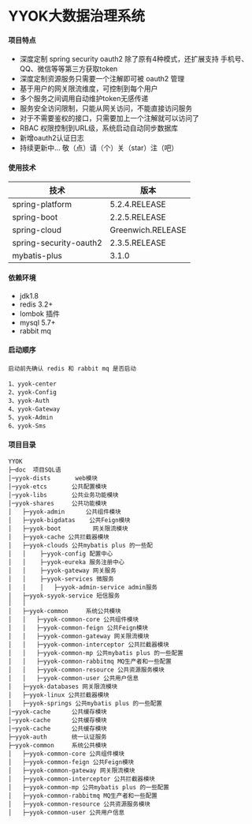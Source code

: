 # YYOK大数据治理系统

#### 项目特点

- 深度定制 spring security oauth2 除了原有4种模式，还扩展支持 手机号、QQ、微信等等第三方获取token
- 深度定制资源服务只需要一个注解即可被 oauth2 管理
- 基于用户的网关限流维度，可控制到每个用户
- 多个服务之间调用自动维护token无感传递
- 服务安全访问限制，只能从网关访问，不能直接访问服务 
- 对于不需要鉴权的接口，只需要加上一个注解就可以访问了
- RBAC 权限控制到URL级，系统启动自动同步数据库
- 新增oauth2认证日志
- 持续更新中...	敬（点）请（个）关（star）注（吧）

#### 使用技术

|  技术   |   版本   |
| ---- | ---- |
|   spring-platform   |   5.2.4.RELEASE   |
|   spring-boot   |   2.2.5.RELEASE   |
|   spring-cloud   |   Greenwich.RELEASE   |
|   spring-security-oauth2   |   2.3.5.RELEASE   |
|   mybatis-plus   |   3.1.0   |


#### 依赖环境

- jdk1.8
- redis 3.2+
- lombok 插件
- mysql 5.7+
- rabbit mq

####  启动顺序

    启动前先确认 redis 和 rabbit mq 是否启动
    
    1、yyok-center
    2、yyok-Config
    3、yyok-Auth
    4、yyok-Gateway
    5、yyok-Admin
    6、yyok-Sms

#### 项目目录
```
YYOK
├─doc  项目SQL语
│─yyok-dists       web模块
│─yyok-etcs       公共配置模块
│─yyok-libs       公共业务功能模块
│─yyok-shares     公共功能模块
│   ├─yyok-admin      公共组件模块
│   ├─yyok-bigdatas    公共Feign模块
│   ├─yyok-boot         网关限流模块
│   ├─yyok-cache 公共拦截器模块
│   ├─yyok-clouds 公共mybatis plus 的一些配
│   │    ├─yyok-config 配置中心
│   │    ├─yyok-eureka 服务注册中心
│   │    ├─yyok-gateway 网关服务
│   │    ├─yyok-services 微服务
│   │    │   ├─yyok-admin-service admin服务
│   ├─yyok-syyok-service 短信服务
│   │ 
│   ├─yyok-common     系统公共模块
│   │   ├─yyok-common-core 公共组件模块
│   │   ├─yyok-common-feign 公共Feign模块
│   │   ├─yyok-common-gateway 网关限流模块
│   │   ├─yyok-common-interceptor 公共拦截器模块
│   │   ├─yyok-common-mp 公共mybatis plus 的一些配置
│   │   ├─yyok-common-rabbitmq MQ生产者和一些配置
│   │   ├─yyok-common-resource 公共资源服务模块
│   │   ├─yyok-common-user 公共用户信息
│   ├─yyok-databases 网关限流模块
│   ├─yyok-linux 公共拦截器模块
│   ├─yyok-springs 公共mybatis plus 的一些配置
│─yyok-cache      公共缓存模块
│─yyok-cache      公共缓存模块
│─yyok-cache      公共缓存模块
├─yyok-auth       统一认证服务
├─yyok-common     系统公共模块
│   ├─yyok-common-core 公共组件模块
│   ├─yyok-common-feign 公共Feign模块
│   ├─yyok-common-gateway 网关限流模块
│   ├─yyok-common-interceptor 公共拦截器模块
│   ├─yyok-common-mp 公共mybatis plus 的一些配置
│   ├─yyok-common-rabbitmq MQ生产者和一些配置
│   ├─yyok-common-resource 公共资源服务模块
│   ├─yyok-common-user 公共用户信息
